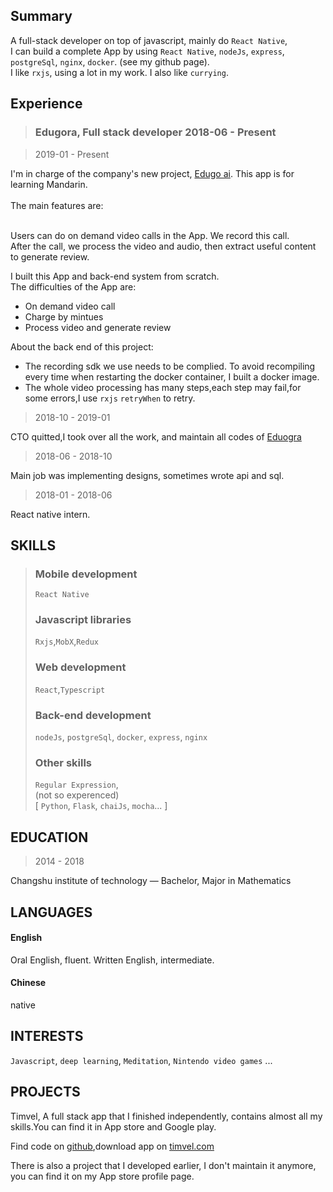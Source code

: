 ## Summary

A full-stack developer on top of javascript, mainly do `React Native`,
<br/>
I can build a complete App by using `React Native`, `nodeJs`, `express`, `postgreSql`, `nginx`, `docker`. (see my github page).
<br/>I like `rxjs`, using a lot in my work. I also like `currying`.

## Experience

> ### Edugora, Full stack developer 2018-06 - Present

> 2019-01 - Present

I'm in charge of the company's new project, [Edugo ai](https://apps.apple.com/cn/app/id1460558223). This app is for learning Mandarin.
<br/>
<br/>The main features are:

<br/>Users can do on demand video calls in the App. We record this call.
<br/>After the call, we process the video and audio, then extract useful content to generate review.

I built this App and back-end system from scratch.
<br/>
The difficulties of the App are:

- On demand video call
- Charge by mintues
- Process video and generate review

About the back end of this project:

- The recording sdk we use needs to be complied. To avoid recompiling every time when restarting the docker container, I built a docker image.
- The whole video processing has many steps,each step may fail,for some errors,I use `rxjs` `retryWhen` to retry.

> 2018-10 - 2019-01

CTO quitted,I took over all the work, and maintain all codes of [Eduogra](https://itunes.apple.com/cn/app/id1253306402?mt=8)

> 2018-06 - 2018-10

Main job was implementing designs, sometimes wrote api and sql.

> 2018-01 - 2018-06

React native intern.

## SKILLS

> ### Mobile development
>
> `React Native`
>
> ### Javascript libraries
>
> `Rxjs`,`MobX`,`Redux`
>
> ### Web development
>
> `React`,`Typescript`
>
> ### Back-end development
>
> `nodeJs`, `postgreSql`, `docker`, `express`, `nginx`
>
> ### Other skills
>
> `Regular Expression`,
> <br/>
> (not so experenced)
> <br/>[ `Python`, `Flask`, `chaiJs`, `mocha`... ]

## EDUCATION

> 2014 - 2018

Changshu institute of technology — Bachelor, Major in Mathematics

## LANGUAGES

#### English

Oral English, fluent. Written English, intermediate.

#### Chinese

native

## INTERESTS

`Javascript`, `deep learning`, `Meditation`, `Nintendo video games` ...

## PROJECTS

Timvel, A full stack app that I finished independently, contains almost all my skills.You can find it in App store and Google play.

Find code on [github](https://github.com/Singloo/timvel),download app on [timvel.com](https://timvel.com)

There is also a project that I developed earlier, I don't maintain it anymore, you can find it on my App store profile page.

~~~Some people may think that I know too much and I'm not proficient in any skill. I think it only shows that I spent more time on study.~~~
